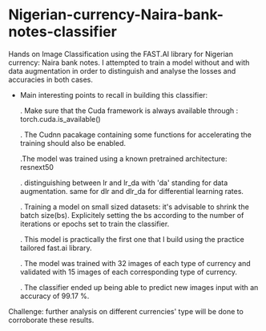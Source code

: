 # Nigerian-currency-Naira-bank-notes-classifier
Hands on Image Classification using the FAST.AI  library for Nigerian currency: Naira bank notes.
I attempted to train a model without and with data augmentation in order to distinguish and analyse the losses and accuracies in both cases.

* Main interesting points to recall in building this classifier:

     . Make sure that the Cuda framework is always available through : torch.cuda.is_available()
     
     . The Cudnn pacakage containing some functions for accelerating the training should also be enabled.
     
     .The model was trained using a known pretrained architecture: resnext50
     
     . distinguishing between lr and lr_da with 'da' standing for data augmentation. same for dlr and dlr_da for differential learning rates.
     
     . Training a model on small sized datasets: it's advisable to shrink the batch size(bs). Explicitely setting the bs according to the number of iterations or epochs set to train the classifier.
     
     . This model is practically the first one that I build using the practice tailored fast.ai library.
     
     . The model was trained with 32 images of each type of currency and validated with 15 images of each corresponding type of currency.
     
     . The classifier ended up being able to predict new images input with an accuracy of 99.17 %.
     
    
Challenge: further analysis on different currencies' type will be done to corroborate these results.  
    
     
     
     
     
  
